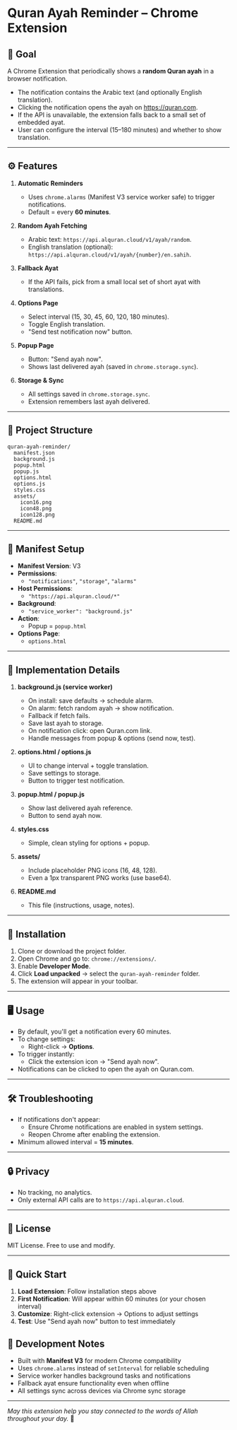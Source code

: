 # Quran Ayah Reminder – Chrome Extension

## 📌 Goal
A Chrome Extension that periodically shows a **random Quran ayah** in a browser notification.  
- The notification contains the Arabic text (and optionally English translation).  
- Clicking the notification opens the ayah on https://quran.com.  
- If the API is unavailable, the extension falls back to a small set of embedded ayat.  
- User can configure the interval (15–180 minutes) and whether to show translation.

---

## ⚙️ Features
1. **Automatic Reminders**  
   - Uses `chrome.alarms` (Manifest V3 service worker safe) to trigger notifications.  
   - Default = every **60 minutes**.

2. **Random Ayah Fetching**  
   - Arabic text: `https://api.alquran.cloud/v1/ayah/random`.  
   - English translation (optional): `https://api.alquran.cloud/v1/ayah/{number}/en.sahih`.

3. **Fallback Ayat**  
   - If the API fails, pick from a small local set of short ayat with translations.

4. **Options Page**  
   - Select interval (15, 30, 45, 60, 120, 180 minutes).  
   - Toggle English translation.  
   - "Send test notification now" button.

5. **Popup Page**  
   - Button: "Send ayah now".  
   - Shows last delivered ayah (saved in `chrome.storage.sync`).

6. **Storage & Sync**  
   - All settings saved in `chrome.storage.sync`.  
   - Extension remembers last ayah delivered.

---

## 📂 Project Structure
```
quran-ayah-reminder/
  manifest.json
  background.js
  popup.html
  popup.js
  options.html
  options.js
  styles.css
  assets/
    icon16.png
    icon48.png
    icon128.png
  README.md
```

---

## 🔑 Manifest Setup
- **Manifest Version**: V3  
- **Permissions**:  
  - `"notifications"`, `"storage"`, `"alarms"`  
- **Host Permissions**:  
  - `"https://api.alquran.cloud/*"`  
- **Background**:  
  - `"service_worker": "background.js"`  
- **Action**:  
  - Popup = `popup.html`  
- **Options Page**:  
  - `options.html`  

---

## 📜 Implementation Details
1. **background.js (service worker)**  
   - On install: save defaults → schedule alarm.  
   - On alarm: fetch random ayah → show notification.  
   - Fallback if fetch fails.  
   - Save last ayah to storage.  
   - On notification click: open Quran.com link.  
   - Handle messages from popup & options (send now, test).

2. **options.html / options.js**  
   - UI to change interval + toggle translation.  
   - Save settings to storage.  
   - Button to trigger test notification.

3. **popup.html / popup.js**  
   - Show last delivered ayah reference.  
   - Button to send ayah now.

4. **styles.css**  
   - Simple, clean styling for options + popup.

5. **assets/**  
   - Include placeholder PNG icons (16, 48, 128).  
   - Even a 1px transparent PNG works (use base64).

6. **README.md**  
   - This file (instructions, usage, notes).

---

## 🚀 Installation
1. Clone or download the project folder.  
2. Open Chrome and go to: `chrome://extensions/`.  
3. Enable **Developer Mode**.  
4. Click **Load unpacked** → select the `quran-ayah-reminder` folder.  
5. The extension will appear in your toolbar.

---

## 🖥️ Usage
- By default, you'll get a notification every 60 minutes.  
- To change settings:  
  - Right-click → **Options**.  
- To trigger instantly:  
  - Click the extension icon → "Send ayah now".  
- Notifications can be clicked to open the ayah on Quran.com.

---

## 🛠️ Troubleshooting
- If notifications don't appear:  
  - Ensure Chrome notifications are enabled in system settings.  
  - Reopen Chrome after enabling the extension.  
- Minimum allowed interval = **15 minutes**.

---

## 🔒 Privacy
- No tracking, no analytics.  
- Only external API calls are to `https://api.alquran.cloud`.

---

## 📄 License
MIT License. Free to use and modify.

---

## 🎯 Quick Start
1. **Load Extension**: Follow installation steps above
2. **First Notification**: Will appear within 60 minutes (or your chosen interval)
3. **Customize**: Right-click extension → Options to adjust settings
4. **Test**: Use "Send ayah now" button to test immediately

## 🔧 Development Notes
- Built with **Manifest V3** for modern Chrome compatibility
- Uses `chrome.alarms` instead of `setInterval` for reliable scheduling
- Service worker handles background tasks and notifications
- Fallback ayat ensure functionality even when offline
- All settings sync across devices via Chrome sync storage

---

*May this extension help you stay connected to the words of Allah throughout your day.* 🌟
